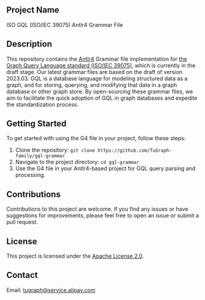 ## Project Name

ISO GQL (ISO/IEC 39075) Antlr4 Grammar File

## Description

This repository contains the [Antlr4](https://github.com/antlr/antlr4) Grammar file implementation for [the Graph Query Language standard (ISO/IEC 39075)](https://www.gqlstandards.org/), which is currently in the draft stage. Our latest grammar files are based on the draft of version 2023.03. GQL is a database language for modeling structured data as a graph, and for storing, querying, and modifying that data in a graph database or other graph store. By open-sourcing these grammar files, we aim to facilitate the quick adoption of GQL in graph databases and expedite the standardization process.

## Getting Started

To get started with using the G4 file in your project, follow these steps:

1. Clone the repository: `git clone https://github.com/TuGraph-family/gql-grammar`
2. Navigate to the project directory: `cd gql-grammar`
3. Use the G4 file in your Antlr4-based project for GQL query parsing and processing.

## Contributions

Contributions to this project are welcome. If you find any issues or have suggestions for improvements, please feel free to open an issue or submit a pull request.

## License

This project is licensed under the [Apache License 2.0](LICENSE).

## Contact

Email: tugraph@service.alipay.com